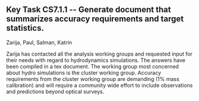 ## Key Task CS7.1.1 -- Generate document that summarizes accuracy requirements and target statistics.
Zarija, Paul, Salman, Katrin

Zarija has contacted all the analysis working groups and requested input for their needs with regard to hydrodynamics simulations. The answers have been compiled in a tex document. The working group most concerned about hydro simulations is the cluster working group. Accuracy requirements from the cluster working group are demanding (1% mass calibration) and will require a community wide effort to include observations and predictions beyond optical surveys.
